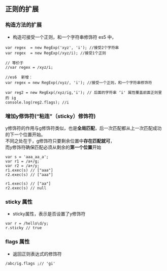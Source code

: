## 正则的扩展

### 构造方法的扩展
* 构造可接受一个正则，和一个字符串修饰符
es5 中，

```
var regex  = new RegExp('xyz', 'i'); //接受2个字符串
var regex  = new RegExp(/xyz/i); //接受1个正则

// 等价于
//var regex = /xyz/i;

//es6  新增：
var regex = new RegExp(/xyz/, 'i'); //接受一个正则，和一个字符串修饰符

var reg2 = new RegExp(/xyz/ig,'i'); // 后面的字符串 ‘i' 属性覆盖前面正则里的 ig
console.log(reg2.flags); //i

```


### 增加y修饰符(“粘连”（sticky）修饰符)

y修饰符的作用与g修饰符类似，也是**全局匹配**，后一次匹配都从上一次匹配成功的下一个位置开始。   
不同之处在于，g修饰符只要剩余位置中**存在匹配就可**，   
而y修饰符确保匹配必须从剩余的**第一个位置**开始

```
var s = 'aaa_aa_a';
var r1 = /a+/g;
var r2 = /a+/y;
r1.exec(s) // ["aaa"]
r2.exec(s) // ["aaa"]

r1.exec(s) // ["aa"]
r2.exec(s) // null
```


### sticky 属性
* sticky属性，表示是否设置了y修饰符
```
var r = /hello\d/y;
r.sticky // true
```

### flags 属性 

* 返回正则表达式的修饰符
```
/abc/ig.flags ;// 'gi'
```






